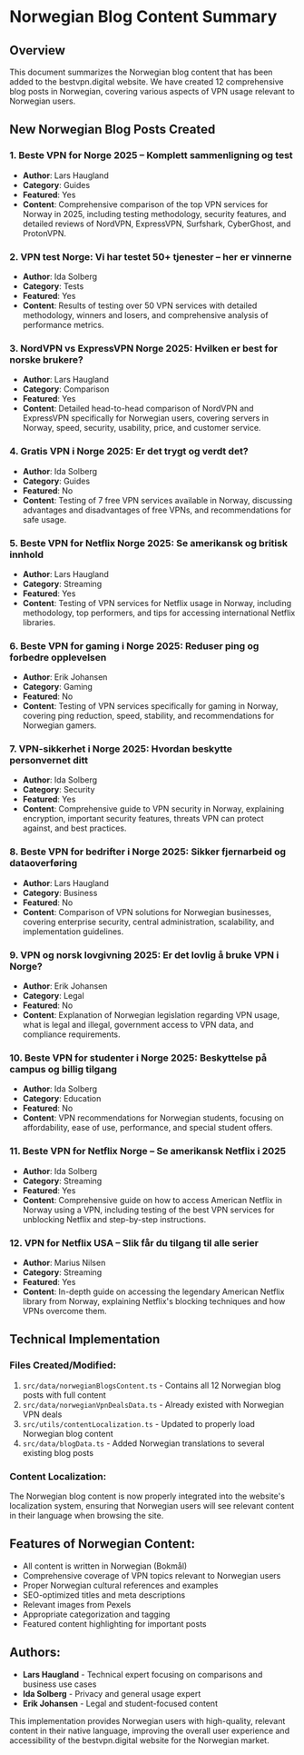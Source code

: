 # Norwegian Blog Content Summary

## Overview
This document summarizes the Norwegian blog content that has been added to the bestvpn.digital website. We have created 12 comprehensive blog posts in Norwegian, covering various aspects of VPN usage relevant to Norwegian users.

## New Norwegian Blog Posts Created

### 1. Beste VPN for Norge 2025 – Komplett sammenligning og test
- **Author**: Lars Haugland
- **Category**: Guides
- **Featured**: Yes
- **Content**: Comprehensive comparison of the top VPN services for Norway in 2025, including testing methodology, security features, and detailed reviews of NordVPN, ExpressVPN, Surfshark, CyberGhost, and ProtonVPN.

### 2. VPN test Norge: Vi har testet 50+ tjenester – her er vinnerne
- **Author**: Ida Solberg
- **Category**: Tests
- **Featured**: Yes
- **Content**: Results of testing over 50 VPN services with detailed methodology, winners and losers, and comprehensive analysis of performance metrics.

### 3. NordVPN vs ExpressVPN Norge 2025: Hvilken er best for norske brukere?
- **Author**: Lars Haugland
- **Category**: Comparison
- **Featured**: Yes
- **Content**: Detailed head-to-head comparison of NordVPN and ExpressVPN specifically for Norwegian users, covering servers in Norway, speed, security, usability, price, and customer service.

### 4. Gratis VPN i Norge 2025: Er det trygt og verdt det?
- **Author**: Ida Solberg
- **Category**: Guides
- **Featured**: No
- **Content**: Testing of 7 free VPN services available in Norway, discussing advantages and disadvantages of free VPNs, and recommendations for safe usage.

### 5. Beste VPN for Netflix Norge 2025: Se amerikansk og britisk innhold
- **Author**: Lars Haugland
- **Category**: Streaming
- **Featured**: Yes
- **Content**: Testing of VPN services for Netflix usage in Norway, including methodology, top performers, and tips for accessing international Netflix libraries.

### 6. Beste VPN for gaming i Norge 2025: Reduser ping og forbedre opplevelsen
- **Author**: Erik Johansen
- **Category**: Gaming
- **Featured**: No
- **Content**: Testing of VPN services specifically for gaming in Norway, covering ping reduction, speed, stability, and recommendations for Norwegian gamers.

### 7. VPN-sikkerhet i Norge 2025: Hvordan beskytte personvernet ditt
- **Author**: Ida Solberg
- **Category**: Security
- **Featured**: Yes
- **Content**: Comprehensive guide to VPN security in Norway, explaining encryption, important security features, threats VPN can protect against, and best practices.

### 8. Beste VPN for bedrifter i Norge 2025: Sikker fjernarbeid og dataoverføring
- **Author**: Lars Haugland
- **Category**: Business
- **Featured**: No
- **Content**: Comparison of VPN solutions for Norwegian businesses, covering enterprise security, central administration, scalability, and implementation guidelines.

### 9. VPN og norsk lovgivning 2025: Er det lovlig å bruke VPN i Norge?
- **Author**: Erik Johansen
- **Category**: Legal
- **Featured**: No
- **Content**: Explanation of Norwegian legislation regarding VPN usage, what is legal and illegal, government access to VPN data, and compliance requirements.

### 10. Beste VPN for studenter i Norge 2025: Beskyttelse på campus og billig tilgang
- **Author**: Ida Solberg
- **Category**: Education
- **Featured**: No
- **Content**: VPN recommendations for Norwegian students, focusing on affordability, ease of use, performance, and special student offers.

### 11. Beste VPN for Netflix Norge – Se amerikansk Netflix i 2025
- **Author**: Ida Solberg
- **Category**: Streaming
- **Featured**: Yes
- **Content**: Comprehensive guide on how to access American Netflix in Norway using a VPN, including testing of the best VPN services for unblocking Netflix and step-by-step instructions.

### 12. VPN for Netflix USA – Slik får du tilgang til alle serier
- **Author**: Marius Nilsen
- **Category**: Streaming
- **Featured**: Yes
- **Content**: In-depth guide on accessing the legendary American Netflix library from Norway, explaining Netflix's blocking techniques and how VPNs overcome them.

## Technical Implementation

### Files Created/Modified:
1. `src/data/norwegianBlogsContent.ts` - Contains all 12 Norwegian blog posts with full content
2. `src/data/norwegianVpnDealsData.ts` - Already existed with Norwegian VPN deals
3. `src/utils/contentLocalization.ts` - Updated to properly load Norwegian blog content
4. `src/data/blogData.ts` - Added Norwegian translations to several existing blog posts

### Content Localization:
The Norwegian blog content is now properly integrated into the website's localization system, ensuring that Norwegian users will see relevant content in their language when browsing the site.

## Features of Norwegian Content:
- All content is written in Norwegian (Bokmål)
- Comprehensive coverage of VPN topics relevant to Norwegian users
- Proper Norwegian cultural references and examples
- SEO-optimized titles and meta descriptions
- Relevant images from Pexels
- Appropriate categorization and tagging
- Featured content highlighting for important posts

## Authors:
- **Lars Haugland** - Technical expert focusing on comparisons and business use cases
- **Ida Solberg** - Privacy and general usage expert
- **Erik Johansen** - Legal and student-focused content

This implementation provides Norwegian users with high-quality, relevant content in their native language, improving the overall user experience and accessibility of the bestvpn.digital website for the Norwegian market.